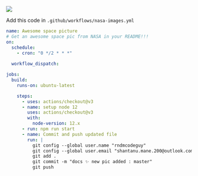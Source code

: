 <!-- #image --><img align="center" src="https://apod.nasa.gov/apod/image/0508/shuttle_sts114.jpg"></br><!-- #end -->


Add this code in `.github/workflows/nasa-images.yml`
```YAML
name: Awesome space picture
# Get an awesome space pic from NASA in your README!!!
on:
  schedule: 
    - cron: "0 */2 * * *"
  
  workflow_dispatch:

jobs: 
  build:
    runs-on: ubuntu-latest

    steps:
      - uses: actions/checkout@v3
      - name: setup node 12
        uses: actions/checkout@v3
        with:
          node-version: 12.x
      - run: npm run start
      - name: Commit and push updated file
        run: |
          git config --global user.name "rndmcodeguy"
          git config --global user.email "shantanu.mane.200@outlook.com"
          git add .
          git commit -m "docs ✨ new pic added : master"
          git push
```
